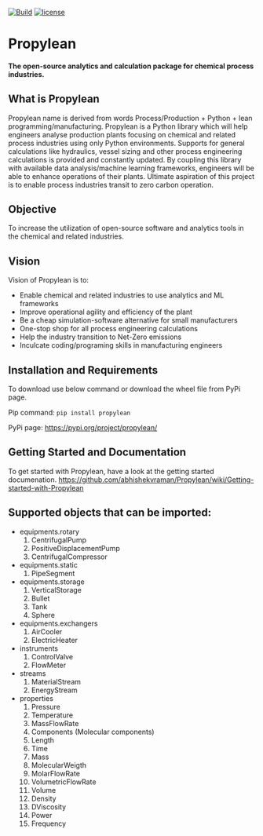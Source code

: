 [![Build](https://github.com/abhishekvraman/Propylean/actions/workflows/python-package.yml/badge.svg?branch=main)](https://github.com/abhishekvraman/Propylean/actions/workflows/python-package.yml)
[![license](http://img.shields.io/badge/license-MIT-blue.svg?style=flat)](https://github.com/abhishekvraman/Propylean/blob/main/LICENSE)
# Propylean
#### The open-source analytics and calculation package for chemical process industries.

## What is Propylean
Propylean name is derived from words Process/Production + Python + lean programming/manufacturing.
Propylean is a Python library which will help engineers analyse production plants focusing on chemical and related process industries using only Python environments.
Supports for general calculations like hydraulics, vessel sizing and other process engineering calculations is provided and constantly updated.
By coupling this library with available data analysis/machine learning frameworks, engineers will be able to enhance operations of their plants. Ultimate aspiration of this project is to enable process industries transit to zero carbon operation.

## Objective
To increase the utilization of open-source software and analytics tools in the chemical and related industries.

## Vision
Vision of Propylean is to:
- Enable chemical and related industries to use analytics and ML frameworks
- Improve operational agility and efficiency of the plant
- Be a cheap simulation-software alternative for small manufacturers
- One-stop shop for all process engineering calculations
- Help the industry transition to Net-Zero emissions
- Inculcate coding/programing skills in manufacturing engineers

## Installation and Requirements
To download use below command or download the wheel file from PyPi page.

Pip command:
`pip install propylean`

PyPi page:
https://pypi.org/project/propylean/

## Getting Started and Documentation
To get started with Propylean, have a look at the getting started documenation.
https://github.com/abhishekvraman/Propylean/wiki/Getting-started-with-Propylean

## Supported objects that can be imported:

* equipments.rotary
    1. CentrifugalPump
    2. PositiveDisplacementPump
    3. CentrifugalCompressor
* equipments.static
    1. PipeSegment
* equipments.storage
    1. VerticalStorage
    2. Bullet
    3. Tank
    4. Sphere
* equipments.exchangers
    1. AirCooler
    2. ElectricHeater
* instruments
    1. ControlValve
    2. FlowMeter
* streams
    1. MaterialStream
    2. EnergyStream
* properties
    1. Pressure
    2. Temperature
    3. MassFlowRate
    4. Components (Molecular components)
    5. Length
    6. Time
    7. Mass
    8. MolecularWeigth
    9. MolarFlowRate
    10. VolumetricFlowRate
    11. Volume
    12. Density
    13. DViscosity
    14. Power
    15. Frequency
